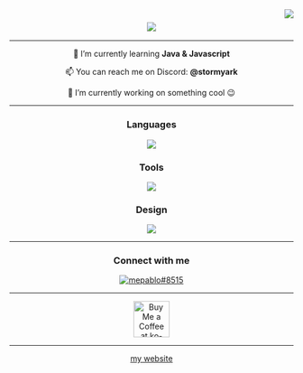 <img align="right" src="https://visitor-badge.laobi.icu/badge?page_id=stormyark.stormyark" />

<h3 align="center">
    <img src="https://readme-typing-svg.herokuapp.com/?font=Righteous&size=35&center=true&vCenter=true&width=500&height=70&duration=4000&lines=Hi+There!+👋;+I'm+stormy!;" />
</h3>

---

<div align="center">

🌱 I’m currently learning **Java & Javascript**

📫 You can reach me on Discord: **@stormyark**

🔭 I’m currently working on something cool :wink:

 </div>

---

<h3 
    align="center"
    style="font-weight: bold">
    Languages
</h3>
<div
    align="center">
    <img src="https://skillicons.dev/icons?i=py,js,java,html,css">
</div>

<h3
    align="center"
    style="font-weight: bold">
    Tools
</h3>
<div
    align="center">
    <img src="https://skillicons.dev/icons?i=vscode,git,github,docker,discord">
</div>

<h3
    align="center"
    style="font-weight: bold">
    Design
</h3>
<div
    align="center">
    <img src="https://skillicons.dev/icons?i=figma,photoshop,tailwind">
</div>

---

<h3 
    align="center"
    style="font-weight: bold">
    Connect with me
</h3>
<p 
    align="center">
    <a href="http://discordapp.com/users/755535092910129172" target="blank"><img align="center" src="https://skillicons.dev/icons?i=discord" alt="mepablo#8515"/></a>
</p>

---

<div align="center">
<a href='https://ko-fi.com/stormyark' target='_blank'><img height='64' style='border:0px;height:64px;' src='https://storage.ko-fi.com/cdn/kofi1.png?v=3' border='0' alt='Buy Me a Coffee at ko-fi.com' /></a>
</div>

---

<div align="center">
<a href='https://stormyark.de' target='_blank'>my website</a>
</div>
